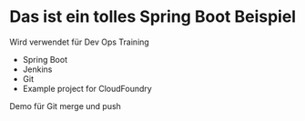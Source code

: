 # Das ist ein tolles Spring Boot Beispiel

Wird verwendet für Dev Ops Training
- Spring Boot
- Jenkins
- Git
- Example project for CloudFoundry

Demo für Git merge und push
